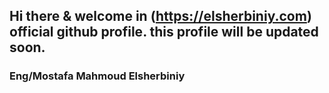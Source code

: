 ## Hi there & welcome in (https://elsherbiniy.com) official github profile. this profile will be updated soon.
### Eng/Mostafa Mahmoud Elsherbiniy
